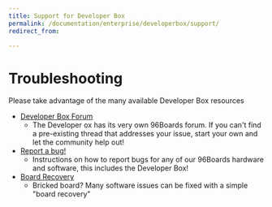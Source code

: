 ```yaml
---
title: Support for Developer Box
permalink: /documentation/enterprise/developerbox/support/
redirect_from:

---
```

# Troubleshooting

Please take advantage of the many available Developer Box resources

- [Developer Box Forum](https://discuss.96boards.org/c/products/developerbox/)
   - The Developer ox has its very own 96Boards forum. If you can't find a pre-existing thread that addresses your issue, start your own and let the community help out!
- [Report a bug!](../../../Extras/Report_a_bug.md)
   - Instructions on how to report bugs for any of our 96Boards hardware and software, this includes the Developer Box!
- [Board Recovery](../installation/board-recovery.md)
   - Bricked board? Many software issues can be fixed with a simple "board recovery"
